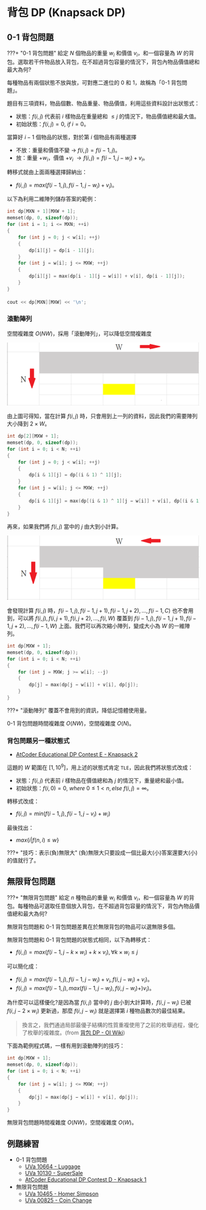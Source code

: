 # 背包 DP (Knapsack DP)

## 0-1 背包問題

???+ "0-1 背包問題"
	給定 $N$ 個物品的重量 $w_i$ 和價值 $v_i$，和一個容量為 $W$ 的背包。選取若干件物品放入背包，在不超過背包容量的情況下，背包內物品價值總和最大為何?

每種物品有兩個狀態不放與放，可對應二進位的 $0$ 和 $1$，故稱為「0-1 背包問題」。

題目有三項資料，物品個數、物品重量、物品價值，利用這些資料設計出狀態式：

- 狀態：$f(i,j)$ 代表前 $i$ 樣物品在重量總和 $\leq j$ 的情況下，物品價值總和最大值。
- 初始狀態：$f(i,j)=0,\ if\ i = 0$。

當算好 $i-1$ 個物品的狀態，對於第 $i$ 個物品有兩種選擇

- 不放：重量和價值不變 $\to$ $f(i,j)=f(i-1,j)$。
- 放：重量 $+w_i$，價值 $+v_i$ $\to f(i,j)=f(i-1,j-w_i)+v_i$。

轉移式就由上面兩種選擇歸納出：

- $f(i,j)=max(f(i-1,j),f(i-1,j-w_i)+v_i)$。

以下為利用二維陣列儲存答案的範例：

```cpp
int dp[MXN + 1][MXW + 1];
memset(dp, 0, sizeof(dp));
for (int i = 1; i <= MXN; ++i)
{
    for (int j = 0; j < w[i]; ++j)
    {
        dp[i][j] = dp[i - 1][j];
    }
    for (int j = w[i]; j <= MXW; ++j)
    {
        dp[i][j] = max(dp[i - 1][j − w[i]] + v[i], dp[i - 1][j]);
    }
}

cout << dp[MXN][MXW] << '\n';
```

### 滾動陣列
空間複雜度 $O(NW)$，採用「滾動陣列」，可以降低空間複雜度

![](images/knapsack01.png)

由上圖可得知，當在計算 $f(i,j)$ 時，只會用到上一列的資料，因此我們的需要陣列大小降到 $2\times W$。

```cpp
int dp[2][MXW + 1];
memset(dp, 0, sizeof(dp));
for (int i = 0; i < N; ++i)
{
    for (int j = 0; j < w[i]; ++j)
    {
        dp[i & 1][j] = dp[(i & 1) ^ 1][j];
    }
    for (int j = w[i]; j <= MXW; ++j)
    {
        dp[i & 1][j] = max(dp[(i & 1) ^ 1][j − w[i]] + v[i], dp[(i & 1) ^ 1][j]);
    }
}
```

再來，如果我們將 $f(i,j)$ 當中的 $j$ 由大到小計算。

![](images/knapsack02.png)

會發現計算 $f(i,j)$ 時，$f(i-1,j),f(i-1,j+1),f(i-1,j+2),...,f(i-1,C)$ 也不會用到，可以將 $f(i,j),f(i,j+1),f(i,j+2),...,f(i,W)$ 覆蓋到 $f(i-1,j),f(i-1,j+1),f(i-1,j+2),...,f(i-1,W)$ 上面。我們可以再次縮小陣列，變成大小為 $W$ 的一維陣列。

```cpp
int dp[MXW + 1];
memset(dp, 0, sizeof(dp));
for (int i = 0; i < N; ++i)
{
    for (int j = MXW; j >= w[i]; --j)
    {
        dp[j] = max(dp[j − w[i]] + v[i], dp[j]);
    }
}
```

???+ "滾動陣列"
    覆蓋不會用到的資訊，降低記憶體使用量。

0-1 背包問題時間複雜度 $O(NW)$，空間複雜度 $O(N)$。

### 背包問題另一種狀態式
- [AtCoder Educational DP Contest E - Knapsack 2](https://atcoder.jp/contests/dp/tasks/dp_e)

這題的 $W$ 範圍在 $[1,10^9]$，用上述的狀態式肯定 `TLE`，因此我們將狀態式改成：

- 狀態：$f(i,j)$ 代表前 $i$ 樣物品在價值總和為 $j$ 的情況下，重量總和最小值。
- 初始狀態：$f(i,0)=0,\ where\ 0\leq 1< n,else\ f(i,j)=\infty$。

轉移式改成：

- $f(i,j)=min(f(i-1,j),f(i-1,j-v_i)+w_i)$

最後找出：

- $max\{i|f(n,i)\leq w\}$

???+ "技巧：表示(負)無限大"
	(負)無限大只要設成一個比最大(小)答案還要大(小)的值就行了。

## 無限背包問題

???+ "無限背包問題"
	給定 $n$ 種物品的重量 $w_i$ 和價值 $v_i$，和一個容量為 $W$ 的背包。每種物品可選取任意個放入背包，在不超過背包容量的情況下，背包內物品價值總和最大為何?

無限背包問題和 0-1 背包問題差異在於無限背包的物品可以選無限多個。

無限背包問題和 0-1 背包問題的狀態式相同，以下為轉移式：

- $f(i,j)=max(f(i-1,j-k\times w_i)+ k\times v_i), \forall k\times w_i\leq j$

可以簡化成：

- $f(i,j)=max(f(i-1,j),f(i-1,j-w_i)+v_i,f(i,j-w_i)+v_i)$。
- $f(i,j)=max(f(i-1,j),max(f(i-1,j-w_i),f(i,j-w_i)+)v_i)$。

為什麼可以這樣優化?是因為當 $f(i,j)$ 當中的 $j$ 由小到大計算時，$f(i,j-w_i)$ 已被 $f(i,j-2\times w_i)$ 更新過，那麼 $f(i,j-w_i)$ 就是選擇第 $i$ 種物品數次的最佳結果。

> 換言之，我們通過局部最優子結構的性質重複使用了之前的枚舉過程，優化了枚舉的複雜度。(from [背包 DP - OI Wiki](https://oi-wiki.org/dp/knapsack/))

下面為範例程式碼，一樣有用到滾動陣列的技巧：

```cpp
int dp[MXW + 1];
memset(dp, 0, sizeof(dp));
for (int i = 0; i < N; ++i)
{
    for (int j = w[i]; j <= MXW; ++j)
    {
        dp[j] = max(dp[j − w[i]] + v[i], dp[j]);
    }
}
```

無限背包問題時間複雜度 $O(NW)$，空間複雜度 $O(W)$。

## 例題練習

-   0-1 背包問題
    -  [UVa 10664 - Luggage](https://onlinejudge.org/index.php?option=com_onlinejudge&Itemid=8&category=24&page=show_problem&problem=1605)
    -  [UVa 10130 - SuperSale](https://onlinejudge.org/index.php?option=com_onlinejudge&Itemid=8&category=24&page=show_problem&problem=1071)
	- [AtCoder Educational DP Contest D - Knapsack 1](https://atcoder.jp/contests/dp/tasks/dp_d)
-   無限背包問題
    -  [UVa 10465 - Homer Simpson](https://onlinejudge.org/index.php?option=onlinejudge&page=show_problem&problem=1406) 
    -  [UVa 00825 - Coin Change](https://onlinejudge.org/index.php?option=onlinejudge&Itemid=8&page=show_problem&problem=615)